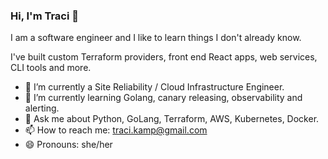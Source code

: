 ### Hi, I'm Traci 👋

I am a software engineer and I like to learn things I don't already know.

I've built custom Terraform providers, front end React apps, web services, CLI tools and more.

- 🔭 I’m currently a Site Reliability / Cloud Infrastructure Engineer.
- 🌱 I’m currently learning Golang, canary releasing, observability and alerting.
- 💬 Ask me about Python, GoLang, Terraform, AWS, Kubernetes, Docker.
- 📫 How to reach me: traci.kamp@gmail.com
- 😄 Pronouns: she/her
